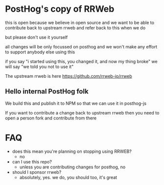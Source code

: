 # PostHog's copy of RRWeb

this is open because we believe in open source
and we want to be able to contribute back to upstream rrweb and refer back to this when we do

but please don't use it yourself

all changes will be only focussed on posthog and we won't make any effort to support anybody else using this

if you say "i started using this, you changed it, and now my thing broke"
we will say "we told you not to use it"

The upstream rrweb is here https://github.com/rrweb-io/rrweb

## Hello internal PostHog folk

We build this and publish it to NPM so that we can use it in posthog-js

If you want to contribute a change back to upstream rrweb
then you need to open a person fork and contribute from there

# FAQ

- does this mean you're planning on stopping using RRWEB?
  - no
- can I use this repo?
  - unless you are contributing changes for posthog, no
- should I sponsor rrweb?
  - absolutely, yes. we do, you should too, it's great
